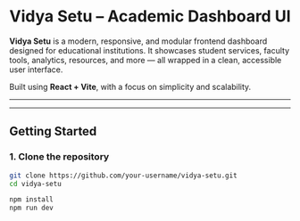 # Vidya Setu – Academic Dashboard UI

**Vidya Setu** is a modern, responsive, and modular frontend dashboard designed for educational institutions. It showcases student services, faculty tools, analytics, resources, and more — all wrapped in a clean, accessible user interface.

Built using **React + Vite**, with a focus on simplicity and scalability.

---

---

## Getting Started

### 1. Clone the repository

```bash
git clone https://github.com/your-username/vidya-setu.git
cd vidya-setu

npm install
npm run dev
